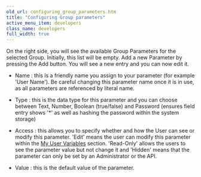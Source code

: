 ```yaml
---
old_url: configuring_group_parameters.htm
title: "Configuring Group parameters"
active_menu_item: developers
class_name: developers
full_width: true
---
```



On the right side, you will see the available Group Parameters for the selected Group. Initially, this list will be empty. Add a new Parameter by pressing the Add button. You will see a new entry and you can now edit it.

 - Name : this is a friendly name you assign to your parameter (for example 'User Name'). Be careful changing this parameter name once it is in use, as all parameters are referenced by literal name.

 - Type : this is the data type for this parameter and you can choose between Text, Number, Boolean (true/false) and Password (ensures field entry shows '\*' as well as hashing the password within the system storage)

 - Access : this allows you to specify whether and how the User can see or modify this parameter. 'Edit' means the user can modify this parameter within the [My User Variables](/developers/documentation/product-guide/the-console/console-tabs/more/my-details) section. 'Read-Only' allows the users to see the parameter value but not change it and 'Hidden' means that the parameter can only be set by an Administrator or the API.

 - Value : this is the default value of the parameter.

